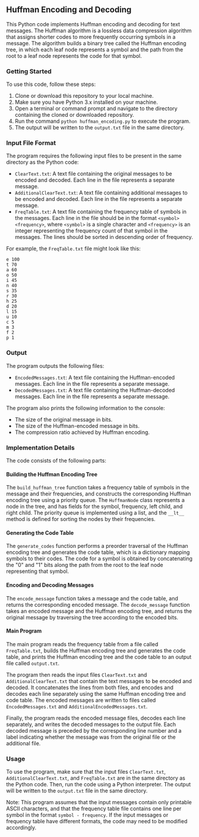 ## Huffman Encoding  and Decoding

This  Python code  implements Huffman encoding and decoding for text messages. The  Huffman algorithm  is a  lossless data compression algorithm  that assigns shorter codes to more frequently occurring symbols in a message. The algorithm builds a  binary tree  called the  Huffman encoding tree, in which each leaf node represents a symbol and the path from the root to a leaf node represents the code for that symbol.

### Getting Started

To use this code, follow these steps:

1.  Clone or download this repository to your local machine.
2.  Make sure you have Python 3.x installed on your machine.
3.  Open a terminal or  command prompt  and navigate to the directory containing the cloned or downloaded repository.
4.  Run the command  `python huffman_encoding.py`  to execute the program.
5.  The output will be written to the  `output.txt`  file in the same directory.

### Input File Format

The program requires the following input files to be present in the same directory as the Python code:

-   `ClearText.txt`: A  text file  containing the original messages to be encoded and decoded. Each line in the file represents a separate message.
-   `AdditionalClearText.txt`: A text file containing additional messages to be encoded and decoded. Each line in the file represents a separate message.
-   `FreqTable.txt`: A text file containing the  frequency table  of symbols in the messages. Each line in the file should be in the format  `<symbol> <frequency>`, where  `<symbol>`  is a single character and  `<frequency>`  is an integer representing the  frequency count  of that symbol in the messages. The lines should be sorted in descending order of frequency.

For example, the  `FreqTable.txt`  file might look like this:

```
e 100
t 70
a 60
o 50
i 45
n 40
s 35
r 30
h 25
d 20
l 15
u 10
c 5
m 3
f 2
p 1

```

### Output

The program outputs the following files:

-   `EncodedMessages.txt`: A text file containing the Huffman-encoded messages. Each line in the file represents a separate message.
-   `DecodedMessages.txt`: A text file containing the Huffman-decoded messages. Each line in the file represents a separate message.

The program also prints the following information to the console:

-   The size of the original message in bits.
-   The size of the Huffman-encoded message in bits.
-   The  compression ratio  achieved by Huffman encoding.

### Implementation Details

The code consists of the following parts:

#### Building the Huffman Encoding Tree

The  `build_huffman_tree`  function takes a frequency table of symbols in the message and their frequencies, and constructs the corresponding Huffman encoding tree using a priority queue. The  `HuffmanNode`  class represents a node in the tree, and has fields for the symbol, frequency, left child, and right child. The  priority queue  is implemented using a list, and the  `__lt__`  method is defined for sorting the nodes by their frequencies.

#### Generating the Code Table

The  `generate_codes`  function performs a  preorder traversal  of the Huffman encoding tree and generates the  code table, which is a  dictionary mapping  symbols to their codes. The code for a symbol is obtained by concatenating the "0" and "1" bits along the path from the root to the leaf node representing that symbol.

#### Encoding and Decoding Messages

The  `encode_message`  function takes a message and the code table, and returns the corresponding encoded message. The  `decode_message`  function takes an  encoded message  and the Huffman encoding tree, and returns the original message by traversing the tree according to the encoded bits.

#### Main Program

The main program reads the frequency table from a file called  `FreqTable.txt`, builds the Huffman encoding tree and generates the code table, and prints the Huffman encoding tree and the code table to an output file called  `output.txt`.

The program then reads the  input files  `ClearText.txt`  and  `AdditionalClearText.txt`  that contain the  text messages  to be encoded and decoded. It concatenates the lines from both files, and encodes and decodes each line separately using the same Huffman encoding tree and code table. The  encoded messages  are written to files called  `EncodedMessages.txt`  and  `AdditionalEncodedMessages.txt`.

Finally, the program reads the  encoded message files, decodes each line separately, and writes the decoded messages to the output file. Each  decoded message  is preceded by the corresponding  line number  and a label indicating whether the message was from the original file or the additional file.

### Usage

To use the program, make sure that the input files  `ClearText.txt`,  `AdditionalClearText.txt`, and  `FreqTable.txt`  are in the same directory as the Python code. Then, run the code using a Python interpreter. The output will be written to the  `output.txt`  file in the same directory.

Note: This program assumes that the  input messages  contain only  printable ASCII characters, and that the  frequency table file  contains one line per symbol in the format  `symbol - frequency`. If the input messages or frequency table have different formats, the code may need to be modified accordingly.